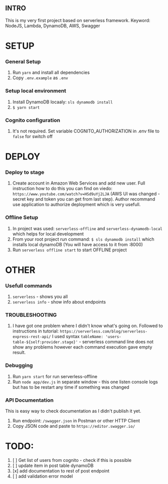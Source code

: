 ## INTRO

This is my very first project based on serverless framework.
Keyword: NodeJS, Lambda, DynamoDB, AWS, Swagger



# SETUP

### General Setup

1. Run `yarn` and install all dependencies
2. Copy `.env.example` as `.env`

### Setup local environment

1. Install DynamoDB locaaly: `sls dynamodb install`
2. `$ yarn start`

### Cognito configuration

1. It's not required. Set variable COGNITO_AUTHORIZATION in .env file to `false` for switch off



# DEPLOY

### Deploy to stage

1. Create account in Amazon Web Services and add new user. Full instruction how to do this you can find on viedo:
```https://www.youtube.com/watch?v=HSd9uYj2LJA``` (AWS UI was changed - secret key and token you can get from last step).
Author recommand use application to authorize deployment which is very usefull.

### Offline Setup

1. In project was used: `serverless-offline` and `serverless-dynamodb-local` which helps for local development
2. From your root project run command: `$ sls dynamodb install` which installs local dynamoDB (You will have access to it from :8000)
3. Run `serverless offline start` to start OFFLINE project



# OTHER

### Usefull commands

1. `serverless` - shows you all
2. `serverless info` - show info about endpoints

### TROUBLESHOOTING

1. I have got one problem where I didn't know what's going on. Followed to instructions in tutorial: `https://serverless.com/blog/serverless-express-rest-api/`
I used syntax `tableName: 'users-table-${self:provider.stage}'` - serverless command line does not show any problems however each command execution gave empty result.

### Debugging

1. Run `yarn start` for run serverless-offline
2. Run `node app/dev.js` in separate window  - this one listen console logs but has to be restart any time if something was changed

### API Documentation

This is easy way to check documentation as I didn't publish it yet.

1. Run endpoint: `/swagger.json` in Postman or other HTTP Client
2. Copy JSON code and paste to `https://editor.swagger.io/`


# TODO:

1. [ ] Get list of users from cognito - check if this is possible
2. [ ] update item in post table dynamoDB
3. [x] add documentation to rest of post endpoint
4. [ ] add validation error model




